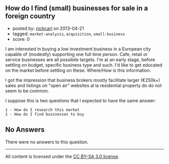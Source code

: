## How do I find (small) businesses for sale in a foreign country

- posted by: [nickcarl](https://stackexchange.com/users/-1/25961-nickcarl) on 2013-04-21
- tagged: `market-analysis`, `acquisition`, `small-business`
- score: 0

I am interested in buying a low investment business in a European city capable of (modestly) supporting one full time person. Cafe, retail or service businesses are all possibile targets. I'm at an early stage, before settling on budget, specific business type and such. I'd like to get educated on the market before settling on these. Where/How is this information. 

I got the impression that business brokers mostly facilitate larger (€250k+) sales and listings on "open air" websites al la residential property do do not seem to be common. 

I suppose this is two questions that I expected to have the same answer:

    1 - How do I research this market
    2 - How do I find businesses to buy

## No Answers

There were no answers to this question.


---

All content is licensed under the [CC BY-SA 3.0 license](https://creativecommons.org/licenses/by-sa/3.0/).

